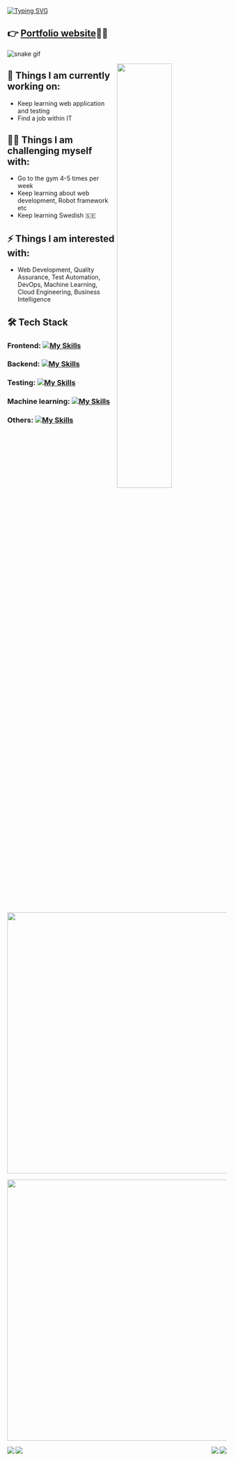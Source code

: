 
[![Typing SVG](https://readme-typing-svg.demolab.com?font=Cormorant+Upright&weight=300&size=30&pause=1000&color=330033&&center=true&width=500&height=60&lines=Welcome+To+My+GitHub+Page!;View+My+Portfolio+Down+Below%3A)](https://git.io/typing-svg)

## 👉 [Portfolio website](https://zhijiewei.netlify.app)🍺🍻

![snake gif](https://github.com/ZJW-92/ZJW-92/blob/output/github-contribution-grid-snake.gif)

<img align="right" src="https://imgur.com/qistEkP.gif" width="50%" />


## 🌱 Things I am currently working on: 

- Keep learning web application and testing 
- Find a job within IT 


## 💪🏻 Things I am challenging myself with: 
- Go to the gym 4-5 times per week 
- Keep learning about web development, Robot framework etc
- Keep learning Swedish 🇸🇪 

## ⚡ Things I am interested with: 
- Web Development, Quality Assurance, Test Automation, DevOps, Machine Learning, Cloud Engineering, Business Intelligence

## 🛠 Tech Stack

### Frontend: [![My Skills](https://skillicons.dev/icons?i=html,css,js,bootstrap,materialui,styledcomponents,react,redux,nextjs,nodejs,webpack,netlify,md)](https://skillicons.dev)
 
 ### Backend:  [![My Skills](https://skillicons.dev/icons?i=express,nodejs,django,mongodb,postgres&perline=6)](https://skillicons.dev)
 ### Testing: [![My Skills](https://skillicons.dev/icons?i=jenkins,selenium&perline=6)](https://skillicons.dev)
 ### Machine learning: [![My Skills](https://skillicons.dev/icons?i=py,r,tensorflow&perline=6)](https://skillicons.dev)
 
### Others: [![My Skills](https://skillicons.dev/icons?i=git,github,gitlab,linux,vscode)](https://skillicons.dev)


<img src="https://github-readme-stats.vercel.app/api?username=ZJW-92&theme=chartreuse-dark&show_icons=true&border_radius=20" width="600" >

<img src="https://github-readme-streak-stats.herokuapp.com/?user=ZJW-92&theme=chartreuse-dark&hide_border=true&border_radius=20" width="600"></a>


<a align="left" href="https://github.com/ZJW-92/keep_fit_fitness_app"><img align="left" src="https://github-readme-stats.vercel.app/api/pin/?username=ZJW-92&repo=keep_fit_fitness_app&theme=aura&border_radius=20"></a>
<a align="right" href="https://github.com/ZJW-92/Gourment_Shanghai_kitchen"><img align="right" src="https://github-readme-stats.vercel.app/api/pin/?username=ZJW-92&repo=gourment_shanghai_kitchen&theme=aura&border_radius=20"></a>

<a align="right" href="https://github.com/ZJW-92/personal_portfolio"><img align="right" src="https://github-readme-stats.vercel.app/api/pin/?username=ZJW-92&repo=personal_portfolio&theme=aura&border_radius=20"></a>
<a align="left" href="https://github.com/ZJW-92/FullStack_project"><img align="left" src="https://github-readme-stats.vercel.app/api/pin/?username=ZJW-92&repo=FullStack_project&theme=aura&border_radius=20"></a>


<!--
<a href="https://github.com/ZJW-92/personal_portfolio"><img align="right" src="https://github-readme-stats.vercel.app/api/pin/?username=ZJW-92&repo=personal_portfolio&theme=aura&border_radius=30"></a>


![Top Langs](https://github-readme-stats.vercel.app/api/top-langs/?username=ZJW-92&layout=compact&theme=chartreuse-dark)

[![gmail badge](https://img.shields.io/badge/-zjwei0201@gmail.com-c14438?style=for-the-badge&logo=gmail&logoColor=white&link=mailto:zjwei0201@gmail.com)](mailto:zjwei0201@gmail.com)
[![linkedin badge](https://img.shields.io/badge/LinkedIN-0077B5?style=for-the-badge&logo=linkedin&logoColor=white)](https://www.linkedin.com/in/zhijie-wei-858895219)


![Readme Card](https://github-readme-stats.vercel.app/api/pin/?username=ZJW-92&repo=Stoink_stock_price_prediction&theme=react&show_owners)


[![Mail Badge](https://img.shields.io/badge/-zjwei0201@gmail.com-c14438?style=flat&logo=Gmail&logoColor=white&link=mailto:zjwei0201@gmail.com)](mailto:zjwei0201@gmail.com)

<img align="right" alt="GIF" src="https://raw.githubusercontent.com/JoeyBling/JoeyBling/master/pic/pusheencode.gif" />

<img align="right" src="https://imgur.com/qistEkP.gif" width="50%"/>


- Frontend 💻: ![HTML5](https://img.shields.io/badge/html5-%23E34F26.svg?style=for-the-badge&logo=html5&logoColor=white)
![css](https://img.shields.io/badge/CSS3-1572B6?style=for-the-badge&logo=css3&logoColor=white)
![JavaScript](https://img.shields.io/badge/javascript-%23323330.svg?style=for-the-badge&logo=javascript&logoColor=%23F7DF1E)
![Bootstrap](https://img.shields.io/badge/bootstrap-%23563D7C.svg?style=for-the-badge&logo=bootstrap&logoColor=white)
![React](https://img.shields.io/badge/React-20232A?style=for-the-badge&logo=react&logoColor=61DAFB)
![Redux](https://img.shields.io/badge/Redux-593D88?style=for-the-badge&logo=redux&logoColor=white)
![NodeJS](https://img.shields.io/badge/Node.js-43853D?style=for-the-badge&logo=node.js&logoColor=white)
![NPM](https://img.shields.io/badge/NPM-%23000000.svg?style=for-the-badge&logo=npm&logoColor=white)
![webpack](https://img.shields.io/badge/Webpack-8DD6F9?style=for-the-badge&logo=Webpack&logoColor=white)
![netlify](https://img.shields.io/badge/Netlify-00C7B7?style=for-the-badge&logo=netlify&logoColor=white)
![Vue.js](https://img.shields.io/badge/vuejs-%2335495e.svg?style=for-the-badge&logo=vuedotjs&logoColor=%234FC08D)


- Backend 🖥: ![Express.js](https://img.shields.io/badge/express.js-%23404d59.svg?style=for-the-badge&logo=express&logoColor=%2361DAFB)
 ![NodeJS](https://img.shields.io/badge/Node.js-43853D?style=for-the-badge&logo=node.js&logoColor=white)
![NPM](https://img.shields.io/badge/NPM-%23000000.svg?style=for-the-badge&logo=npm&logoColor=white)
![Django](https://img.shields.io/badge/django-%23092E20.svg?style=for-the-badge&logo=django&logoColor=white)

- Testing 🤖 : ![Postman](https://img.shields.io/badge/Postman-FF6C37?style=for-the-badge&logo=Postman&logoColor=white)
![Selenium](https://img.shields.io/badge/Selenium-43B02A?style=for-the-badge&logo=Selenium&logoColor=white)<img src = "https://upload.wikimedia.org/wikipedia/commons/e/e4/Robot-framework-logo.png" height="40" width="40" alt="dddd"/>
![jenkins](https://img.shields.io/badge/Jenkins-D24939?style=for-the-badge&logo=Jenkins&logoColor=white)

- Db 🛢: ![MongoDB](https://img.shields.io/badge/MongoDB-%234ea94b.svg?style=for-the-badge&logo=mongodb&logoColor=white)
 ![MySQL](https://img.shields.io/badge/MySQL-005C84?style=for-the-badge&logo=mysql&logoColor=white)
 ![Postgres](https://img.shields.io/badge/postgres-%23316192.svg?style=for-the-badge&logo=postgresql&logoColor=white)

- Machine learning 🚀: ![Python](https://img.shields.io/badge/Python-FFD43B?style=for-the-badge&logo=python&logoColor=blue)
![R](https://img.shields.io/badge/R-276DC3?style=for-the-badge&logo=r&logoColor=white)
![Anaconda](https://img.shields.io/badge/Anaconda-%2344A833.svg?style=for-the-badge&logo=anaconda&logoColor=white)
![Keras](https://img.shields.io/badge/Keras-%23D00000.svg?style=for-the-badge&logo=Keras&logoColor=white)
![NumPy](https://img.shields.io/badge/numpy-%23013243.svg?style=for-the-badge&logo=numpy&logoColor=white) 
![Pandas](https://img.shields.io/badge/pandas-%23150458.svg?style=for-the-badge&logo=pandas&logoColor=white)
![scikit-learn](https://img.shields.io/badge/scikit--learn-%23F7931E.svg?style=for-the-badge&logo=scikit-learn&logoColor=white)
![TensorFlow](https://img.shields.io/badge/TensorFlow-%23FF6F00.svg?style=for-the-badge&logo=TensorFlow&logoColor=white)
![tableau](https://img.shields.io/badge/Tableau-E97627?style=for-the-badge&logo=Tableau&logoColor=white)

- Others 🌏: ![Git](https://img.shields.io/badge/-Git-333333?style=for-the-badge&logo=git)
![vmware](https://img.shields.io/badge/VMware-231f20?style=for-the-badge&logo=VMware&logoColor=white)
![ubuntu](https://img.shields.io/badge/Ubuntu-E95420?style=for-the-badge&logo=ubuntu&logoColor=white)
![linux](https://img.shields.io/badge/Linux-FCC624?style=for-the-badge&logo=linux&logoColor=black)
![macos](https://img.shields.io/badge/mac%20os-000000?style=for-the-badge&logo=apple&logoColor=white)
![Markdown](https://img.shields.io/badge/markdown-%23000000.svg?style=for-the-badge&logo=markdown&logoColor=white)
![trello](https://img.shields.io/badge/Trello-0052CC?style=for-the-badge&logo=trello&logoColor=white)


Here are some ideas to get you started:

- 🔭 I’m currently working on ...
- 🌱 I’m currently learning ...
- 👯 I’m looking to collaborate on ...
- 🤔 I’m looking for help with ...
- 💬 Ask me about ...
- 📫 How to reach me: ...
- 😄 Pronouns: ...
- ⚡ Fun fact: ...
-->
